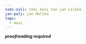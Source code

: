```yaml
---
nimi-suli: toki musi tan jan Lilaka
jan-pali: jan Molika
tags:
  - musi
---
```

***proofreading required***